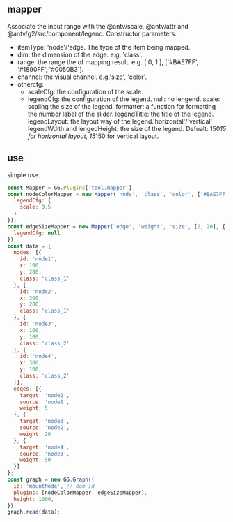 ## mapper

Associate the input range with the @antv/scale, @antv/attr and @antv/g2/src/component/legend.
Constructor parameters:
- itemType: 'node'/'edge. The type of the item being mapped.
- dim: the dimension of the edge. e.g. 'class'.
- range: the range the of mapping result. e.g. [ 0, 1 ], ['#BAE7FF', '#1890FF', '#0050B3'].
- channel: the visual channel. e.g.'size', 'color'.
- othercfg:
  - scaleCfg: the configuration of the scale.
  - legendCfg: the configuration of the legend.
    null: no lengend.
    scale: scaling the size of the legend.
    formatter: a function for formatting the number label of the slider.
    legendTitle: the title of the legend.
    legendLayout: the layout way of the legend.'horizontal'/'vertical'
    legendWdith and lengedHeight: the size of the legend. Defualt: 150*15 for horizontal layout, 15*150 for vertical layout.

## use

simple use.

```js
const Mapper = G6.Plugins['tool.mapper']
const nodeColorMapper = new Mapper('node', 'class', 'color', ['#BAE7FF', '#0050B3'], {
  legendCfg: {
    scale: 0.5
  }
});
const edgeSizeMapper = new Mapper('edge', 'weight', 'size', [2, 20], {
  legendCfg: null
});
const data = {
  nodes: [{
    id: 'node1',
    x: 100,
    y: 200,
    class: 'class_1'
  }, {
    id: 'node2',
    x: 300,
    y: 200,
    class: 'class_1'
  }, {
    id: 'node3',
    x: 100,
    y: 100,
    class: 'class_2'
  }, {
    id: 'node4',
    x: 300,
    y: 100,
    class: 'class_2'
  }],
  edges: [{
    target: 'node2',
    source: 'node1',
    weight: 5
  }, {
    target: 'node3',
    source: 'node2',
    weight: 20
  }, {
    target: 'node4',
    source: 'node3',
    weight: 50
  }]
};
const graph = new G6.Graph({
  id: 'mountNode', // dom id
  plugins: [nodeColorMapper, edgeSizeMapper],
  height: 1000,
});
graph.read(data);
```
